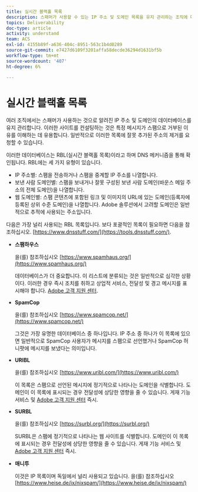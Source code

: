 ```yaml
---
title: 실시간 블랙홀 목록
description: 스패머가 사용할 수 있는 IP 주소 및 도메인 목록을 유지 관리하는 조직에 대해 알아봅니다.
topics: Deliverability
doc-type: article
activity: understand
team: ACS
exl-id: 4155b89f-a636-404c-8951-563c1b4d0289
source-git-commit: e7427d6109f3201affa58decde36294d1631bf5b
workflow-type: tm+mt
source-wordcount: '407'
ht-degree: 6%

---
```


# 실시간 블랙홀 목록

여러 조직에서는 스패머가 사용하는 것으로 알려진 IP 주소 및 도메인의 데이터베이스를 유지 관리합니다. 이러한 사이트를 컨설팅하는 것은 특정 메시지가 스팸으로 거부된 이유를 이해하는 데 유용합니다. 일반적으로 이러한 목록에 잘못 추가된 주소의 제거를 요청할 수 있습니다.

이러한 데이터베이스는 RBL(실시간 블랙홀 목록)이라고 하며 DNS 메커니즘을 통해 확인됩니다. RBL에는 세 가지 유형이 있습니다.

* IP 주소별: 스팸을 전송하거나 스팸을 중계할 IP 주소를 나열합니다.
* 보낸 사람 도메인별: 스팸을 보내거나 잘못 구성된 보낸 사람 도메인(바운스 메일 주소의 전체 도메인)을 나열합니다.
* 웹 도메인별: 스팸 콘텐츠에 포함된 링크 및 이미지의 URL에 있는 도메인(등록자에 등록된 상위 수준 도메인)을 나열합니다. Adobe 솔루션에서 고려할 도메인은 일반적으로 추적에 사용되는 주소입니다.

다음은 가장 널리 사용되는 RBL 목록입니다. 보다 포괄적인 목록이 필요하면 다음을 참조하십시오. [https://www.dnsstuff.com/](https://tools.dnsstuff.com/).

* **스팸하우스**

   을(를) 참조하십시오 [https://www.spamhaus.org/](https://www.spamhaus.org/)

   데이터베이스가 더 중요합니다. 이 리스트에 분류되는 것은 일반적으로 심각한 상황이다. 이러한 경우 즉시 조치를 취하고 상업적 서비스, 전달성 및 경고 메시지를 표시해야 합니다. [Adobe 고객 지원 센터](https://helpx.adobe.com/kr/enterprise/admin-guide.html/enterprise/using/support-for-experience-cloud.ug.html).

* **SpamCop**

   을(를) 참조하십시오 [https://www.spamcop.net/](https://www.spamcop.net/)

   그것은 가장 유명한 데이터베이스 중 하나입니다. IP 주소 중 하나가 이 목록에 있으면 일반적으로 SpamCop 사용자가 메시지를 스팸으로 선언했거나 SpamCop 허니팟에 메시지를 보냈다는 의미입니다.

* **URIBL**

   을(를) 참조하십시오 [https://www.uribl.com/](https://www.uribl.com/)

   이 목록은 스팸으로 선언된 메시지에 정기적으로 나타나는 도메인을 식별합니다. 도메인이 이 목록에 표시되는 경우 전달성에 상당한 영향을 줄 수 있습니다. 게재 기능 서비스 및 [Adobe 고객 지원 센터](https://helpx.adobe.com/kr/enterprise/admin-guide.html/enterprise/using/support-for-experience-cloud.ug.html) 즉시.

* **SURBL**

   을(를) 참조하십시오 [https://surbl.org/](https://surbl.org/)

   SURBL은 스팸에 정기적으로 나타나는 웹 사이트를 식별합니다. 도메인이 이 목록에 표시되는 경우 전달성에 상당한 영향을 줄 수 있습니다. 게재 기능 서비스 및 [Adobe 고객 지원 센터](https://helpx.adobe.com/kr/enterprise/admin-guide.html/enterprise/using/support-for-experience-cloud.ug.html) 즉시.

* **매니투**

   이것은 IP 목록이며 독일에서 널리 사용되고 있습니다. 을(를) 참조하십시오 [https://www.heise.de/ix/nixspam/](https://www.heise.de/ix/nixspam/)

<!--* SORBS

  [https://www.nl.sorbs.net](https://www.nl.sorbs.net) compiles a list of IP addresses that are reputed to be dynamic IP address (i.e. attributed temporarily to ISP subscribers) or "open relay" addresses. Certain domains check whether the IP address of a sender is not listed on this site before accepting email. Checking the IP addresses on this site can prove useful.-->

